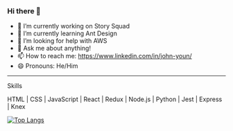 ### Hi there 👋



- 🔭 I’m currently working on Story Squad
- 🌱 I’m currently learning Ant Design
- 🤔 I’m looking for help with AWS
- 💬 Ask me about anything!
- 📫 How to reach me: https://www.linkedin.com/in/john-youn/
- 😄 Pronouns: He/Him

---

Skills

HTML | CSS | JavaScript | React | Redux | Node.js | Python | Jest | Express | Knex


[![Top Langs](https://github-readme-stats.vercel.app/api/top-langs/?username=johnyoun28)](https://github.com/johnyoun28/github-readme-stats)



